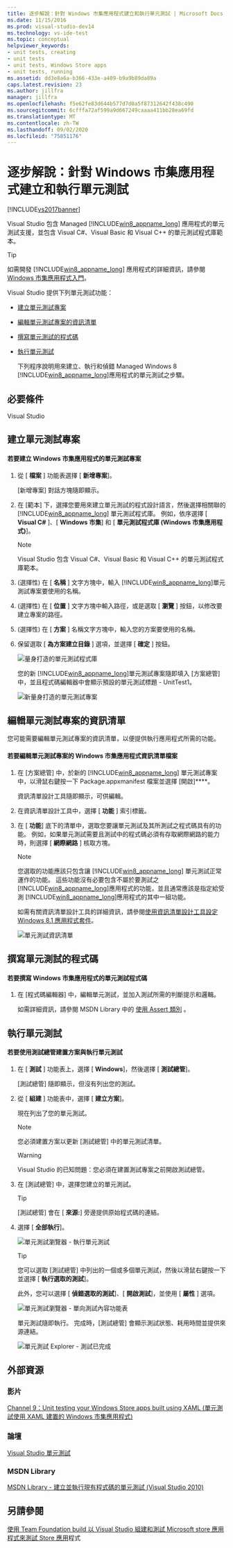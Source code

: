 ```yaml
---
title: 逐步解說：針對 Windows 市集應用程式建立和執行單元測試 | Microsoft Docs
ms.date: 11/15/2016
ms.prod: visual-studio-dev14
ms.technology: vs-ide-test
ms.topic: conceptual
helpviewer_keywords:
- unit tests, creating
- unit tests
- unit tests, Windows Store apps
- unit tests, running
ms.assetid: dd3e8a6a-b366-433e-a409-b9a9b89da89a
caps.latest.revision: 23
ms.author: jillfra
manager: jillfra
ms.openlocfilehash: f5e62fe83d644b577d7d0a5f87312642f438c490
ms.sourcegitcommit: 6cfffa72af599a9d667249caaaa411bb28ea69fd
ms.translationtype: MT
ms.contentlocale: zh-TW
ms.lasthandoff: 09/02/2020
ms.locfileid: "75851176"
---
```

# <a name="walkthrough-creating-and-running-unit-tests-for-windows-store-apps"></a>逐步解說：針對 Windows 市集應用程式建立和執行單元測試
[!INCLUDE[vs2017banner](../includes/vs2017banner.md)]

Visual Studio 包含 Managed [!INCLUDE[win8_appname_long](../includes/win8-appname-long-md.md)] 應用程式的單元測試支援，並包含 Visual C#、Visual Basic 和 Visual C++ 的單元測試程式庫範本。

> [!TIP]
> 如需開發 [!INCLUDE[win8_appname_long](../includes/win8-appname-long-md.md)] 應用程式的詳細資訊，請參閱 [Windows 市集應用程式入門](https://msdn.microsoft.com/windows/apps/br211386.aspx)。

 Visual Studio 提供下列單元測試功能：

- [建立單元測試專案](#CreateAndRunUnitTestWin8Tailored_Create)

- [編輯單元測試專案的資訊清單](#CreateAndRunUnitTestWin8Tailored_Manifest)

- [撰寫單元測試的程式碼](#CreateAndRunUnitTestWin8Tailored_Code)

- [執行單元測試](#CreateAndRunUnitTestWin8Tailored_Run)

  下列程序說明用來建立、執行和偵錯 Managed Windows 8 [!INCLUDE[win8_appname_long](../includes/win8-appname-long-md.md)]應用程式的單元測試之步驟。

## <a name="prerequisites"></a>必要條件
 Visual Studio

## <a name="create-unit-test-projects"></a><a name="CreateAndRunUnitTestWin8Tailored_Create"></a> 建立單元測試專案

#### <a name="to-create-a-unit-test-project-for-a-windows-store-app"></a>若要建立 Windows 市集應用程式的單元測試專案

1. 從 [ **檔案** ] 功能表選擇 [ **新增專案**]。

     [新增專案] 對話方塊隨即顯示。

2. 在 [範本] 下，選擇您要用來建立單元測試的程式設計語言，然後選擇相關聯的 [!INCLUDE[win8_appname_long](../includes/win8-appname-long-md.md)] 單元測試程式庫。 例如，依序選擇 [ **Visual C#** ]、[ **Windows 市集**] 和 [ **單元測試程式庫 (Windows 市集應用程式)**]。

    > [!NOTE]
    > Visual Studio 包含 Visual C#、Visual Basic 和 Visual C++ 的單元測試程式庫範本。

3. (選擇性) 在 [ **名稱** ] 文字方塊中，輸入 [!INCLUDE[win8_appname_long](../includes/win8-appname-long-md.md)]單元測試專案要使用的名稱。

4. (選擇性) 在 [ **位置** ] 文字方塊中輸入路徑，或是選取 [ **瀏覽** ] 按鈕，以修改要建立專案的路徑。

5. (選擇性) 在 [ **方案** ] 名稱文字方塊中，輸入您的方案要使用的名稱。

6. 保留選取 [ **為方案建立目錄** ] 選項，並選擇 [ **確定** ] 按鈕。

     ![量身打造的單元測試程式庫](../test/media/unit-test-win8-1.png "Unit_Test_Win8_1")

     您的新 [!INCLUDE[win8_appname_long](../includes/win8-appname-long-md.md)]單元測試專案隨即填入 [方案總管] 中，並且程式碼編輯器中會顯示預設的單元測試標題 - UnitTest1。

     ![新量身打造的單元測試專案](../test/media/unit-test-win8-unittestexplorer-newprojectcreated.png "Unit_Test_Win8_UnitTestExplorer_NewProjectCreated")

## <a name="edit-the-manifest-for-the-unit-test-project"></a><a name="CreateAndRunUnitTestWin8Tailored_Manifest"></a> 編輯單元測試專案的資訊清單
 您可能需要編輯單元測試專案的資訊清單，以便提供執行應用程式所需的功能。

#### <a name="to-edit-the-unit-test-projects-windows-store-application-manifest-file"></a>若要編輯單元測試專案的 Windows 市集應用程式資訊清單檔案

1. 在 [方案總管] 中，於新的 [!INCLUDE[win8_appname_long](../includes/win8-appname-long-md.md)] 單元測試專案中，以滑鼠右鍵按一下 Package.appxmanifest 檔案並選擇 [開啟]****。

     資訊清單設計工具隨即顯示，可供編輯。

2. 在資訊清單設計工具中，選擇 [ **功能** ] 索引標籤。

3. 在 [ **功能**] 底下的清單中，選取您要讓單元測試及其所測試之程式碼具有的功能。 例如，如果單元測試需要且測試中的程式碼必須有存取網際網路的能力時，則選擇 [ **網際網路** ] 核取方塊。

    > [!NOTE]
    > 您選取的功能應該只包含讓 [!INCLUDE[win8_appname_long](../includes/win8-appname-long-md.md)] 單元測試正常運作的功能。 這些功能沒有必要包含不屬於要測試之 [!INCLUDE[win8_appname_long](../includes/win8-appname-long-md.md)]應用程式的功能，並且通常應該是指定給受測 [!INCLUDE[win8_appname_long](../includes/win8-appname-long-md.md)]應用程式的其中一組功能。

     如需有關資訊清單設計工具的詳細資訊，請參閱[使用資訊清單設計工具設定 Windows 8.1 應用程式套件](https://msdn.microsoft.com/library/24c58b7f-9c6d-41c3-b385-c1e8497d5b2d)。

     ![單元測試資訊清單](../test/media/unit-test-win8.png "Unit_Test_Win8_")

## <a name="code-the-unit-test"></a><a name="CreateAndRunUnitTestWin8Tailored_Code"></a> 撰寫單元測試的程式碼

#### <a name="to-code-the-unit-test-for-a-windows-store-app"></a>若要撰寫 Windows 市集應用程式的單元測試程式碼

1. 在 [程式碼編輯器] 中，編輯單元測試，並加入測試所需的判斷提示和邏輯。

     如需詳細資訊，請參閱 MSDN Library 中的 [使用 Assert 類別](https://msdn.microsoft.com/library/ms182530.aspx) 。

## <a name="run-unit-tests"></a><a name="CreateAndRunUnitTestWin8Tailored_Run"></a> 執行單元測試

#### <a name="to-build-the-solution-and-run-the-unit-test-using-test-explorer"></a>若要使用測試總管建置方案與執行單元測試

1. 在 [ **測試** ] 功能表上，選擇 [ **Windows**]，然後選擇 [ **測試總管**]。

     [測試總管] 隨即顯示，但沒有列出您的測試。

2. 從 [ **組建** ] 功能表中，選擇 [ **建立方案**]。

     現在列出了您的單元測試。

    > [!NOTE]
    > 您必須建置方案以更新 [測試總管] 中的單元測試清單。

    > [!WARNING]
    > Visual Studio 的已知問題：您必須在建置測試專案之前開啟測試總管。

3. 在 [測試總管] 中，選擇您建立的單元測試。

    > [!TIP]
    > [測試總管] 會在 [ **來源:**] 旁邊提供原始程式碼的連結。

4. 選擇 [ **全部執行**]。

     ![單元測試瀏覽器 &#45; 執行單元測試](../test/media/unit-test-win8-unittestexplorer-contextmenurun.png "Unit_Test_Win8_UnitTestExplorer_CoNtextMenuRun")

    > [!TIP]
    > 您可以選取 [測試總管] 中列出的一個或多個單元測試，然後以滑鼠右鍵按一下並選擇 [ **執行選取的測試**]。
    >
    >  此外，您可以選擇 [ **偵錯選取的測試**]、[ **開啟測試**]，並使用 [ **屬性** ] 選項。
    >
    >  ![單元測試瀏覽器 &#45; 單向測試內容功能表](../test/media/unit-test-win8-unittestexplorer-contextmenu.png "Unit_Test_Win8_UnitTestExplorer_CoNtextMenu")

     單元測試隨即執行。 完成時，[測試總管] 會顯示測試狀態、耗用時間並提供來源連結。

     ![單元測試 Explorer &#45; 測試已完成](../test/media/unit-test-win8-unittestexplorer-done.png "Unit_Test_Win8_UnitTestExplorer_Done")

## <a name="external-resources"></a>外部資源

### <a name="videos"></a>影片
 [Channel 9：Unit testing your Windows Store apps built using XAML (單元測試使用 XAML 建置的 Windows 市集應用程式)](https://channel9.msdn.com/Events/BUILD/BUILD2011/TOOL-529T)

### <a name="forums"></a>論壇
 [Visual Studio 單元測試](https://social.msdn.microsoft.com/Forums/en/vsunittest/threads)

### <a name="msdn-library"></a>MSDN Library
 [MSDN Library - 建立並執行現有程式碼的單元測試 (Visual Studio 2010)](https://msdn.microsoft.com/library/hh270865(v=vs.110).aspx)

## <a name="see-also"></a>另請參閱
 [使用 Team Foundation build 以 Visual Studio 組建和測試 Microsoft store 應用程式來](https://msdn.microsoft.com/library/d0ca17bb-deae-4f3d-a18d-1a99bebceaa9)[測試 Store 應用](../test/testing-store-apps-with-visual-studio.md)程式
